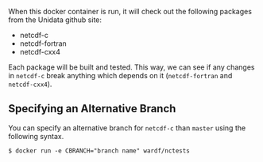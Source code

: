 When this docker container is run, it will check out the following packages from the Unidata github site:

* netcdf-c
* netcdf-fortran
* netcdf-cxx4

Each package will be built and tested.  This way, we can see if any changes in `netcdf-c` break anything which depends on it (`netcdf-fortran` and `netcdf-cxx4`).

## Specifying an Alternative Branch

You can specify an alternative branch for `netcdf-c` than `master` using the following syntax.

    $ docker run -e CBRANCH="branch name" wardf/nctests